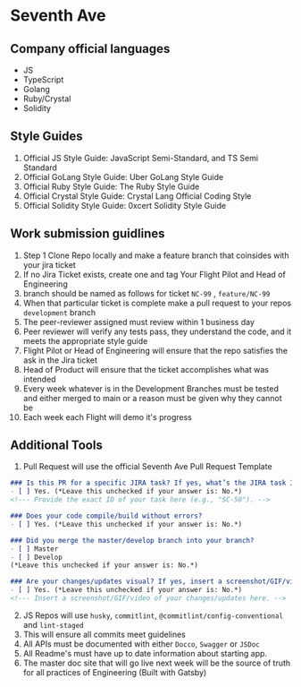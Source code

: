 # Seventh Ave

## Company official languages
- JS
- TypeScript
- Golang
- Ruby/Crystal
- Solidity

## Style Guides
1. Official JS Style Guide: JavaScript Semi-Standard, and TS Semi Standard
2. Official GoLang Style Guide: Uber GoLang Style Guide
3. Official Ruby Style Guide: The Ruby Style Guide
4. Official Crystal Style Guide: Crystal Lang Official Coding Style
5. Official Solidity Style Guide: 0xcert Solidity Style Guide

## Work submission guidlines
1. Step 1 Clone Repo locally and make a feature branch that coinsides with your jira ticket
2. If no Jira Ticket exists, create one and tag Your Flight Pilot and Head of Engineering
3. branch should be named as follows for ticket `NC-99` , `feature/NC-99`
4. When that particular ticket is complete make a pull request to your repos `development` branch
5. The peer-reviewer assigned must review within 1 business day
6. Peer reviewer will verify any tests pass, they understand the code, and it meets the appropriate style guide
7. Flight Pilot or Head of Engineering will ensure that the repo satisfies the ask in the Jira ticket
8. Head of Product will ensure that the ticket accomplishes what was intended
9. Every week whatever is in the Development Branches must be tested and either merged to main or a reason must be given why they cannot be
10. Each week each Flight will demo it's progress

## Additional Tools 
1. Pull Request will use the official Seventh Ave Pull Request Template 

```markdown
### Is this PR for a specific JIRA task? If yes, what’s the JIRA task ID?
- [ ] Yes. (*Leave this unchecked if your answer is: No.*)
<!--- Provide the exact ID of your task here (e.g., "SC-50"). -->

### Does your code compile/build without errors?
- [ ] Yes. (*Leave this unchecked if your answer is: No.*)

### Did you merge the master/develop branch into your branch?
- [ ] Master
- [ ] Develop
(*Leave this unchecked if your answer is: No.*)

### Are your changes/updates visual? If yes, insert a screenshot/GIF/video of your changes/updates.
- [ ] Yes. (*Leave this unchecked if your answer is: No.*)
<!--- Insert a screenshot/GIF/video of your changes/updates here. -->
```

2. JS Repos will use `husky`, `commitlint`, `@commitlint/config-conventional` and `lint-staged`
3. This will ensure all commits meet guidelines
4. All APIs must be documented with either `Docco`, `Swagger` or `JSDoc`
5. All Readme's must have up to date information about starting app.
6. The master doc site that will go live next week will be the source of truth for all practices of Engineering (Built with Gatsby) 

